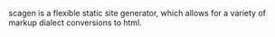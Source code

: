 scagen is a flexible static site generator, which allows for a variety of
markup dialect conversions to html.
